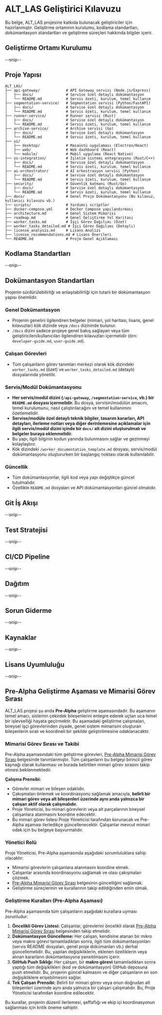 # ALT_LAS Geliştirici Kılavuzu

Bu belge, ALT_LAS projesine katkıda bulunacak geliştiriciler için hazırlanmıştır. Geliştirme ortamının kurulumu, kodlama standartları, dokümantasyon standartları ve geliştirme süreçleri hakkında bilgiler içerir.

## Geliştirme Ortamı Kurulumu

--snip--

## Proje Yapısı

```
ALT_LAS/
├── api-gateway/            # API Gateway servisi (Node.js/Express)
│   ├── docs/               # Servise özel detaylı dokümantasyon
│   └── README.md           # Servis özeti, kurulum, temel kullanım
├── segmentation-service/   # Segmentation servisi (Python/FastAPI)
│   ├── docs/               # Servise özel detaylı dokümantasyon
│   └── README.md           # Servis özeti, kurulum, temel kullanım
├── runner-service/         # Runner servisi (Rust)
│   ├── docs/               # Servise özel detaylı dokümantasyon
│   └── README.md           # Servis özeti, kurulum, temel kullanım
├── archive-service/        # Archive servisi (Go)
│   ├── docs/               # Servise özel detaylı dokümantasyon
│   └── README.md           # Servis özeti, kurulum, temel kullanım
├── ui/
│   ├── desktop/            # Masaüstü uygulaması (Electron/React)
│   ├── web/                # Web dashboard (React)
│   └── mobile/             # Mobil uygulama (React Native)
├── os-integration/         # İşletim sistemi entegrasyonu (Rust/C++)
│   ├── docs/               # Servise özel detaylı dokümantasyon
│   └── README.md           # Servis özeti, kurulum, temel kullanım
├── ai-orchestrator/        # AI orkestrasyon servisi (Python)
│   ├── docs/               # Servise özel detaylı dokümantasyon
│   └── README.md           # Servis özeti, kurulum, temel kullanım
├── security/               # Güvenlik katmanı (Rust/Go)
│   ├── docs/               # Servise özel detaylı dokümantasyon
│   └── README.md           # Servis özeti, kurulum, temel kullanım
├── docs/                   # Genel Proje Dokümantasyonu (Bu kılavuz, kullanıcı kılavuzu vb.)
├── scripts/                # Yardımcı scriptler
├── docker-compose.yml      # Docker Compose yapılandırması
├── architecture.md         # Genel Sistem Mimarisi
├── roadmap.md              # Genel Geliştirme Yol Haritası
├── worker_tasks.md         # İşçi Görev Dağılımı (Özet)
├── worker_tasks_detailed.md # İşçi Görev Dağılımı (Detaylı)
├── license_analysis.md     # Lisans Analizi
├── license_recommendations.md # Lisans Önerileri
└── README.md               # Proje Genel Açıklaması
```

## Kodlama Standartları

--snip--

## Dokümantasyon Standartları

Projenin sürdürülebilirliği ve anlaşılabilirliği için tutarlı bir dokümantasyon yapısı önemlidir.

### Genel Dokümantasyon
*   Projenin genelini ilgilendiren belgeler (mimari, yol haritası, lisans, genel kılavuzlar) kök dizinde veya `/docs` dizininde bulunur.
*   `/docs` dizini sadece projeye genel bakış sağlayan veya tüm geliştiricileri/kullanıcıları ilgilendiren kılavuzları içermelidir (örn: `developer-guide.md`, `user-guide.md`).

### Çalışan Görevleri
*   Tüm çalışanların görev tanımları merkezi olarak kök dizindeki `worker_tasks.md` (özet) ve `worker_tasks_detailed.md` (detaylı) dosyalarında yönetilir.

### Servis/Modül Dokümantasyonu
*   **Her servis/modül dizini (`/api-gateway`, `/segmentation-service`, vb.) bir `README.md` dosyası içermelidir.** Bu dosya, servisin/modülün amacını, temel kurulumunu, nasıl çalıştırılacağını ve temel kullanımını özetlemelidir.
*   **Servise/modüle özel detaylı teknik bilgiler, tasarım kararları, API detayları, ilerleme notları veya diğer derinlemesine açıklamalar için ilgili servis/modül dizini içinde bir `docs/` alt dizini oluşturulmalı ve belgeler buraya eklenmelidir.**
*   Bu yapı, ilgili bilginin kodun yanında bulunmasını sağlar ve gezinmeyi kolaylaştırır.
*   Kök dizindeki `/worker_documentation_template.md` dosyası, servis/modül dokümantasyonu oluştururken bir başlangıç noktası olarak kullanılabilir.

### Güncellik
*   Tüm dokümantasyonlar, ilgili kod veya yapı değiştikçe güncel tutulmalıdır.
*   Özellikle `README.md` dosyaları ve API dokümantasyonları güncel olmalıdır.

## Git İş Akışı

--snip--

## Test Stratejisi

--snip--

## CI/CD Pipeline

--snip--

## Dağıtım

--snip--

## Sorun Giderme

--snip--

## Kaynaklar

--snip--

## Lisans Uyumluluğu

--snip--




## Pre-Alpha Geliştirme Aşaması ve Mimarisi Görev Sırası

ALT_LAS projesi şu anda **Pre-Alpha** geliştirme aşamasındadır. Bu aşamanın temel amacı, sistemin çekirdek bileşenlerini entegre ederek uçtan uca temel bir işlevselliği hayata geçirmektir. Bu aşamadaki geliştirme çalışmaları, bireysel işçi görevlerinden ziyade, genel sistem mimarisini oluşturan bileşenlerin sıralı ve koordineli bir şekilde geliştirilmesine odaklanacaktır.

### Mimarisi Görev Sırası ve Takibi

Pre-Alpha aşamasındaki tüm geliştirme görevleri, [Pre-Alpha Mimarisi Görev Sırası](./pre_alpha_architecture_tasks.md) belgesinde tanımlanmıştır. Tüm çalışanların bu belgeyi birincil görev kaynağı olarak kullanması ve burada belirtilen mimari görev sırasını takip etmesi beklenmektedir.

**Çalışma Prensibi:**
*   Görevler mimari ve bileşen odaklıdır.
*   Çakışmaları önlemek ve koordinasyonu sağlamak amacıyla, **belirli bir mimari görev veya alt bileşenleri üzerinde aynı anda yalnızca bir çalışan aktif olarak çalışmalıdır.**
*   Proje Yöneticisi, bu mimari görevlerin veya alt parçalarının bireysel çalışanlara atanmasını koordine edecektir.
*   Bu mimari görev listesi Proje Yöneticisi tarafından korunacak ve Pre-Alpha aşaması ilerledikçe güncellenecektir. Çalışanlar mevcut mimari odak için bu belgeye başvurmalıdır.

### Yönetici Rolü

Proje Yöneticisi, Pre-Alpha aşamasında aşağıdaki sorumluluklara sahip olacaktır:
*   Mimarisi görevlerin çalışanlara atanmasını koordine etmek.
*   Çalışanlar arasında koordinasyonu sağlamak ve olası çakışmaları çözmek.
*   [Pre-Alpha Mimarisi Görev Sırası](./pre_alpha_architecture_tasks.md) belgesinin güncelliğini sağlamak.
*   Geliştirme süreçlerinin ve kurallarının takip edildiğinden emin olmak.

### Geliştirme Kuralları (Pre-Alpha Aşaması)

Pre-Alpha aşamasında tüm çalışanların aşağıdaki kurallara uyması zorunludur:

1.  **Öncelikli Görev Listesi:** Çalışanlar, görevlerini öncelikli olarak [Pre-Alpha Mimarisi Görev Sırası](./pre_alpha_architecture_tasks.md) belgesinden takip etmelidir.
2.  **Dokümantasyon Güncelleme:** Her çalışan, kendisine atanan bir mikro veya makro görevi tamamladıktan sonra, ilgili tüm dokümantasyonları (servis README dosyaları, genel proje dokümanları vb.) derhal güncellemelidir. Bu, yapılan değişikliklerin, eklenen özelliklerin veya alınan kararların dokümantasyona yansıtılmasını içerir.
3.  **GitHub Push Sıklığı:** Her çalışan, bir **makro görevi** tamamladıktan sonra yaptığı tüm değişiklikleri (kod ve dokümantasyon) GitHub deposuna push etmelidir. Bu, projenin güncel kalmasını ve diğer çalışanların en son değişikliklere erişebilmesini sağlar.
4.  **Tek Çalışan Prensibi:** Belirli bir mimari görev veya onun doğrudan alt bileşenleri üzerinde aynı anda yalnızca bir çalışan çalışmalıdır. Bu, Proje Yöneticisi tarafından koordine edilecektir.

Bu kurallar, projenin düzenli ilerlemesi, şeffaflığı ve ekip içi koordinasyonun sağlanması için kritik öneme sahiptir.

